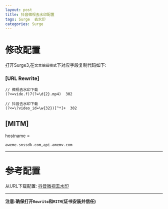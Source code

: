 ```yaml
---
layout: post
title: 抖音微视去水印配置
tags: Surge  去水印
categories: Surge
---
```


# 修改配置
打开Surge3,在`文本编辑模式`下对应字段复制代码如下:

### [URL Rewrite]
```
// 微视去水印下载
(?<=vide.f)7(?=\d{2}.mp4)  302

// 抖音去水印下载
(?<=\?video_id=\w{32})[^*]+  302
```

## [MITM]

hostname =
```
aweme.snssdk.com,api.amemv.com
```


---
# 参考配置

从URL下载配置:
[抖音微视去水印](https://raw.githubusercontent.com/ydzydzydz/Rules/master/conf/watermark.conf)

---
**注意:确保打开`Rewrite`和`MITM`(证书安装并信任)**
